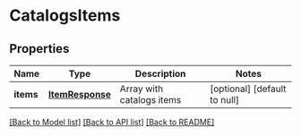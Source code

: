 # CatalogsItems

## Properties
Name | Type | Description | Notes
------------ | ------------- | ------------- | -------------
**items** | [**ItemResponse**](ItemResponse.md) | Array with catalogs items | [optional] [default to null]

[[Back to Model list]](../README.md#documentation-for-models) [[Back to API list]](../README.md#documentation-for-api-endpoints) [[Back to README]](../README.md)


